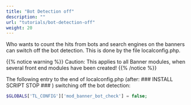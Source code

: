 ```yaml
---
title: "Bot Detection off"
description: ""
url: "tutorials/bot-detection-off"
weight: 20
---
```


Who wants to count the hits from bots and search engines on the banners can
switch off the bot detection. This is done by the file localconfig.php.

{{% notice warning %}}
Caution: This applies to all Banner modules, when several front end modules have been created!
{{% /notice %}}


The following entry to the end of localconfig.php
(after: ### INSTALL SCRIPT STOP ### ) switching off the bot detection:

```php
$GLOBALS['TL_CONFIG']['mod_banner_bot_check'] = false;
```

